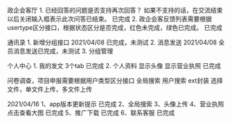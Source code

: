 政企会客厅
	1. 已经回答的问题是否支持再次回答？ 如果不支持的话，在交流结束以后关闭输入框表示此次问答已结束。 已完成
	2. 政企会客反馈列表需要根据usertype区分接口，根据状态区分是否完成，红色未完成，绿色已完成。 已完成

通讯录
	1. 新增分组接口   2021/04/08 已完成，未测试
	2. 消息发送 2021/04/08 全员消息发送已完成，未测试
	3. 分组管理

个人中心
	1. 我的发文 3个tab  已完成
	2. 个人资料 显示头像  显示营业执照 已完成

问卷调查，项目申报需要根据用户类型区分接口
全局搜索
用户搜索
ext封装 选择文件，单文件上传，多文件上传

2021/04/16 
1、app版本更新提示  已完成
2、全局搜索
3、头像上传
4、营业执照点击查看大图   已完成
5、推广下载  已完成
6、联系客服  已完成